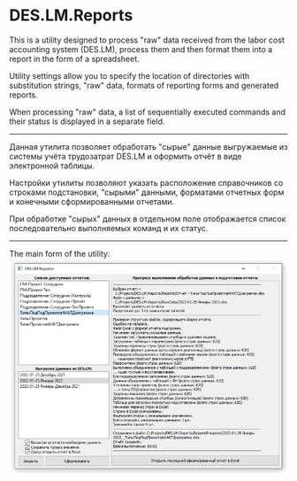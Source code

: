 # DES.LM.Reports

This is a utility designed to process "raw" data received from the labor cost accounting system (DES.LM), process them and then format them into a report in the form of a spreadsheet.

Utility settings allow you to specify the location of directories with substitution strings, "raw" data, formats of reporting forms and generated reports.

When processing "raw" data, a list of sequentially executed commands and their status is displayed in a separate field.

***
Данная утилита позволяет обработать "сырые" данные выгружаемые из системы учёта трудозатрат DES.LM и оформить отчёт в виде электронной таблицы.

Настройки утилиты позволяют указать расположение справочников со строками подстановки, "сырыми" данными, форматами отчетных форм и конечными сформированными отчетами.

При обработке "сырых" данных в отдельном поле отображается список последовательно выполняемых команд и их статус.


***
The main form of the utility:
![Main form](https://github.com/DIVIGL1/DES.LM.Reports/blob/main/DES.LM.ReporterMainForm.png)

